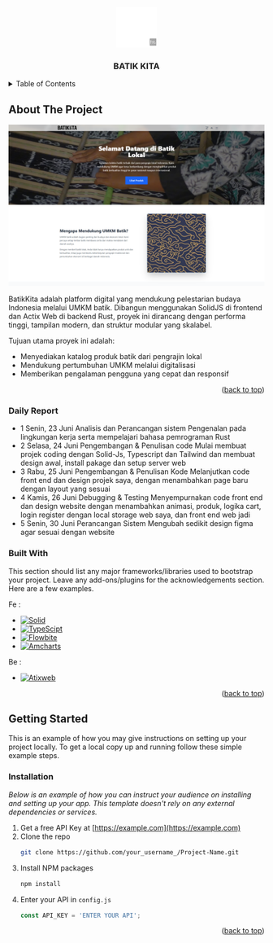 
<a name="readme-top"></a>


<!-- PROJECT LOGO -->
<br />
<div align="center">
  <a href="https://github.com/othneildrew/Best-README-Template">
    <img src="images/logo.png" alt="Logo" width="80" height="80">
  </a>

  <h3 align="center">BATIK KITA</h3>
  
</div>



<!-- TABLE OF CONTENTS -->
<details>
  <summary>Table of Contents</summary>
  <ol>
    <li>
      <a href="#about-the-project">About The Project</a>
      <ul>
        <li><a href="#daily-report">Daily Report</a></li>
        <li><a href="#built-with">Built With</a></li>
      </ul>
    </li>
    <li>
      <a href="#getting-started">Getting Started</a>
      <ul>
        <li><a href="#installation">Installation</a></li>
      </ul>
    </li>
  </ol>
</details>



<!-- ABOUT THE PROJECT -->
## About The Project

[![Product Name Screen Shot][product-screenshot]](https://example.com)

BatikKita adalah platform digital yang mendukung pelestarian budaya Indonesia melalui UMKM batik. Dibangun menggunakan SolidJS di frontend dan Actix Web di backend Rust, proyek ini dirancang dengan performa tinggi, tampilan modern, dan struktur modular yang skalabel.

Tujuan utama proyek ini adalah:
- Menyediakan katalog produk batik dari pengrajin lokal
- Mendukung pertumbuhan UMKM melalui digitalisasi
- Memberikan pengalaman pengguna yang cepat dan responsif


<p align="right">(<a href="#readme-top">back to top</a>)</p>



### Daily Report

* 1	Senin, 23 Juni	Analisis dan Perancangan sistem	Pengenalan pada lingkungan kerja serta mempelajari bahasa pemrograman Rust
* 2	Selasa, 24 Juni	Pengembangan & Penulisan code	Mulai membuat projek coding dengan Solid-Js, Typescript dan Tailwind dan membuat design awal, install pakage dan setup server web 
* 3	Rabu, 25 Juni	Pengembangan & Penulisan Kode	Melanjutkan code front end dan design projek saya, dengan menambahkan page baru dengan layout yang sesuai
* 4	Kamis, 26 Juni	Debugging & Testing	Menyempurnakan code front end dan design website dengan menambahkan animasi, produk, logika cart, login register dengan local storage web saya, dan front end web jadi
* 5	Senin, 30 Juni	Perancangan Sistem	Mengubah sedikit design figma agar sesuai dengan website



### Built With

This section should list any major frameworks/libraries used to bootstrap your project. Leave any add-ons/plugins for the acknowledgements section. Here are a few examples.

Fe :
* [![Solid][Solid.js]][Solid-url]
* [![TypeScipt][TypeScript]][Type-url]
* [![Flowbite][Flowbite]][Flow-url]
* [![Amcharts][Amcharts]][Chart-url]

Be :
* [![Atixweb][Atixweb]][Atix-url]
  
<p align="right">(<a href="#readme-top">back to top</a>)</p>



<!-- GETTING STARTED -->
## Getting Started

This is an example of how you may give instructions on setting up your project locally.
To get a local copy up and running follow these simple example steps.


### Installation

_Below is an example of how you can instruct your audience on installing and setting up your app. This template doesn't rely on any external dependencies or services._

1. Get a free API Key at [https://example.com](https://example.com)
2. Clone the repo
   ```sh
   git clone https://github.com/your_username_/Project-Name.git
   ```
3. Install NPM packages
   ```sh
   npm install
   ```
4. Enter your API in `config.js`
   ```js
   const API_KEY = 'ENTER YOUR API';
   ```

<p align="right">(<a href="#readme-top">back to top</a>)</p>

<!-- MARKDOWN LINKS & IMAGES -->
<!-- https://www.markdownguide.org/basic-syntax/#reference-style-links -->
[contributors-shield]: https://img.shields.io/github/contributors/othneildrew/Best-README-Template.svg?style=for-the-badge
[contributors-url]: https://github.com/graphs/contributors
[forks-shield]: https://img.shields.io/github/forks/othneildrew/Best-README-Template.svg?style=for-the-badge
[forks-url]: https://github.com/network/members
[stars-shield]: https://img.shields.io/github/stars/othneildrew/Best-README-Template.svg?style=for-the-badge
[stars-url]: https://github.com/stargazers
[issues-shield]: https://img.shields.io/github/issues/othneildrew/Best-README-Template.svg?style=for-the-badge
[issues-url]: https://github.com/issues
[license-shield]: https://img.shields.io/github/license/othneildrew/Best-README-Template.svg?style=for-the-badge
[license-url]: https://github.com/blob/master/LICENSE.txt
[linkedin-shield]: https://img.shields.io/badge/-LinkedIn-black.svg?style=for-the-badge&logo=linkedin&colorB=555
[linkedin-url]: https://linkedin.com/in/othneildrew
[product-screenshot]: images/screenshot.png
[Solid.js]: https://img.shields.io/badge/solid.js-000000?style=for-the-badge&logo=soliddotjs&logoColor=white
[Solid-url]: https://www.solidjs.com/
[TypeScript]: https://img.shields.io/badge/TypeScript-719af4?style=for-the-badge&logo=soliddotjs&logoColor=white
[Type-url]: https://www.typescriptlang.org/
[Flowbite]: https://img.shields.io/badge/Flowbite-111827?style=for-the-badge&logo=soliddotjs&logoColor=white
[Flow-url]: https://flowbite.com/
[Amcharts]: https://img.shields.io/badge/Amcharts%205-262626?style=for-the-badge&logo=soliddotjs&logoColor=white
[Chart-url]: https://www.amcharts.com/
[Atixweb]: https://img.shields.io/badge/AtixWeb-0a191c?style=for-the-badge&logo=soliddotjs&logoColor=white
[Atix-url]: https://actix.rs/
[Laravel.com]: https://img.shields.io/badge/Laravel-FF2D20?style=for-the-badge&logo=laravel&logoColor=white
[Laravel-url]: https://laravel.com
[Bootstrap.com]: https://img.shields.io/badge/Bootstrap-563D7C?style=for-the-badge&logo=bootstrap&logoColor=white
[Bootstrap-url]: https://getbootstrap.com
[JQuery.com]: https://img.shields.io/badge/jQuery-0769AD?style=for-the-badge&logo=jquery&logoColor=white
[JQuery-url]: https://jquery.com 

